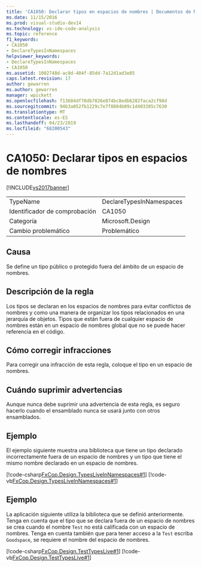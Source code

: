 ```yaml
---
title: 'CA1050: Declarar tipos en espacios de nombres | Documentos de Microsoft'
ms.date: 11/15/2016
ms.prod: visual-studio-dev14
ms.technology: vs-ide-code-analysis
ms.topic: reference
f1_keywords:
- CA1050
- DeclareTypesInNamespaces
helpviewer_keywords:
- DeclareTypesInNamespaces
- CA1050
ms.assetid: 1002748d-ac8d-404f-85dd-7a12d1ad3e05
caps.latest.revision: 17
author: gewarren
ms.author: gewarren
manager: wpickett
ms.openlocfilehash: f13684df70db7026e874bc8edb6282faca2cf98d
ms.sourcegitcommit: 94b3a052fb1229c7e7f8804b09c1d403385c7630
ms.translationtype: MT
ms.contentlocale: es-ES
ms.lasthandoff: 04/23/2019
ms.locfileid: "68200543"
---
```

# <a name="ca1050-declare-types-in-namespaces"></a>CA1050: Declarar tipos en espacios de nombres
[!INCLUDE[vs2017banner](../includes/vs2017banner.md)]

|||
|-|-|
|TypeName|DeclareTypesInNamespaces|
|Identificador de comprobación|CA1050|
|Categoría|Microsoft.Design|
|Cambio problemático|Problemático|

## <a name="cause"></a>Causa
 Se define un tipo público o protegido fuera del ámbito de un espacio de nombres.

## <a name="rule-description"></a>Descripción de la regla
 Los tipos se declaran en los espacios de nombres para evitar conflictos de nombres y como una manera de organizar los tipos relacionados en una jerarquía de objetos. Tipos que están fuera de cualquier espacio de nombres están en un espacio de nombres global que no se puede hacer referencia en el código.

## <a name="how-to-fix-violations"></a>Cómo corregir infracciones
 Para corregir una infracción de esta regla, coloque el tipo en un espacio de nombres.

## <a name="when-to-suppress-warnings"></a>Cuándo suprimir advertencias
 Aunque nunca debe suprimir una advertencia de esta regla, es seguro hacerlo cuando el ensamblado nunca se usará junto con otros ensamblados.

## <a name="example"></a>Ejemplo
 El ejemplo siguiente muestra una biblioteca que tiene un tipo declarado incorrectamente fuera de un espacio de nombres y un tipo que tiene el mismo nombre declarado en un espacio de nombres.

 [!code-csharp[FxCop.Design.TypesLiveInNamespaces#1](../snippets/csharp/VS_Snippets_CodeAnalysis/FxCop.Design.TypesLiveInNamespaces/cs/FxCop.Design.TypesLiveInNamespaces.cs#1)]
 [!code-vb[FxCop.Design.TypesLiveInNamespaces#1](../snippets/visualbasic/VS_Snippets_CodeAnalysis/FxCop.Design.TypesLiveInNamespaces/vb/FxCop.Design.TypesLiveInNamespaces.vb#1)]

## <a name="example"></a>Ejemplo
 La aplicación siguiente utiliza la biblioteca que se definió anteriormente. Tenga en cuenta que el tipo que se declara fuera de un espacio de nombres se crea cuando el nombre `Test` no está calificada con un espacio de nombres. Tenga en cuenta también que para tener acceso a la `Test` escriba `Goodspace`, se requiere el nombre del espacio de nombres.

 [!code-csharp[FxCop.Design.TestTypesLive#1](../snippets/csharp/VS_Snippets_CodeAnalysis/FxCop.Design.TestTypesLive/cs/FxCop.Design.TestTypesLive.cs#1)]
 [!code-vb[FxCop.Design.TestTypesLive#1](../snippets/visualbasic/VS_Snippets_CodeAnalysis/FxCop.Design.TestTypesLive/vb/FxCop.Design.TestTypesLive.vb#1)]
